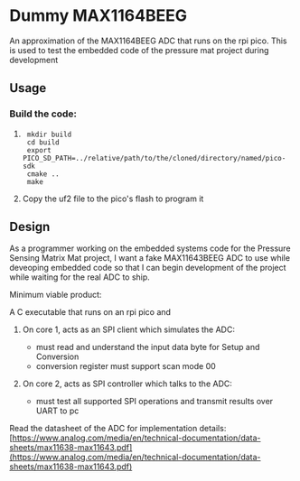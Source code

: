 # Dummy MAX1164BEEG

An approximation of the MAX1164BEEG ADC that runs on the rpi pico. This is used to test the embedded code of the pressure mat project during development


## Usage

### Build the code:
1. 
        mkdir build
        cd build
        export PICO_SD_PATH=../relative/path/to/the/cloned/directory/named/pico-sdk
        cmake ..
        make

2. Copy the uf2 file to the pico's flash to program it


## Design

As a programmer working on the embedded systems code for the Pressure Sensing Matrix Mat project, I want a fake MAX11643BEEG ADC to use while deveoping embedded code so that I can begin development of the project while waiting for the real ADC to ship.

Minimum viable product:

A C executable that runs on an rpi pico and

1. On core 1, acts as an SPI client which simulates the ADC:
    - must read and understand the input data byte for Setup and Conversion
    - conversion register must support scan mode 00

2. On core 2, acts as SPI controller which talks to the ADC:
    - must test all supported SPI operations and transmit results over UART to pc
    
Read the datasheet of the ADC for implementation details: [https://www.analog.com/media/en/technical-documentation/data-sheets/max11638-max11643.pdf](https://www.analog.com/media/en/technical-documentation/data-sheets/max11638-max11643.pdf)